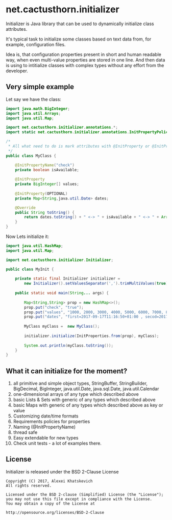 # net.cactusthorn.initializer

Initializer is Java library that can be used to dynamically initialize class attributes.

It's typical task to initialize some classes based on text data from, for example, configuration files.

Idea is, that configuration properties present in short and human readable way, 
when even multi-value properties are stored in one line. 
And then data is using to intitialize classes with complex types without any effort from the developer.

## Very simple example
Let say we have the class:
```java
import java.math.BigInteger;
import java.util.Arrays;
import java.util.Map;

import net.cactusthorn.initializer.annotations.*;
import static net.cactusthorn.initializer.annotations.InitPropertyPolicy.*;

/*
 * All what need to do is mark attributes with @InitProperty or @InitPropertyName annotations. That is all.
 */
public class MyClass {

	@InitPropertyName("check")
	private boolean isAvailable;
	
	@InitProperty
	private BigInteger[] values;
	
	@InitProperty(OPTIONAL)
	private Map<String,java.util.Date> dates;

	@Override
	public String toString() {
		return dates.toString() + " <-> " + isAvailable + " <-> " + Arrays.asList(values).toString();
	}	
}
```
Now Lets initialize it:
```java
import java.util.HashMap;
import java.util.Map;

import net.cactusthorn.initializer.Initializer;

public class MyInit {
	
	private static final Initializer initializer = 
		new Initializer().setValuesSeparator(',').trimMultiValues(true);
	
	public static void main(String... args) {
		
		Map<String,String> prop = new HashMap<>();
		prop.put("check", "true");
		prop.put("values", "1000, 2000, 3000, 4000, 5000, 6000, 7000, 8000, 9000, 7406529596973765");
		prop.put("dates", "first=2017-09-17T11:16:50+01:00 , secod=2017-10-05 , third=2017-09-17T11:16:50");
		
		MyClass myClass =  new MyClass();
	
		initializer.initialize(InitProperties.from(prop), myClass);
		
		System.out.println(myClass.toString());
	}
}
```
## What it can initialize for the moment?
1. all primitive and simple object types, StringBuffer, StringBuilder, BigDecimal, BigInteger, java.util.Date, java.sql.Date, java.util.Calendar  
2. one-dimensional arrays of any type which described above
3. basic Lists & Sets with generic of any types which described above
4. basic Maps with generic of any types which described above as key or value
5. Customizing date/time formats
6. Requirements policies for properties
7. Naming (@InitPropertyName)
8. thread safe
9. Easy extendable for new types
10. Check unit tests - a lot of examples there.

## License
Initializer is released under the BSD 2-Clause License
```
Copyright (C) 2017, Alexei Khatskevich
All rights reserved.

Licensed under the BSD 2-clause (Simplified) License (the "License");
you may not use this file except in compliance with the License.
You may obtain a copy of the License at
 
http://opensource.org/licenses/BSD-2-Clause
```